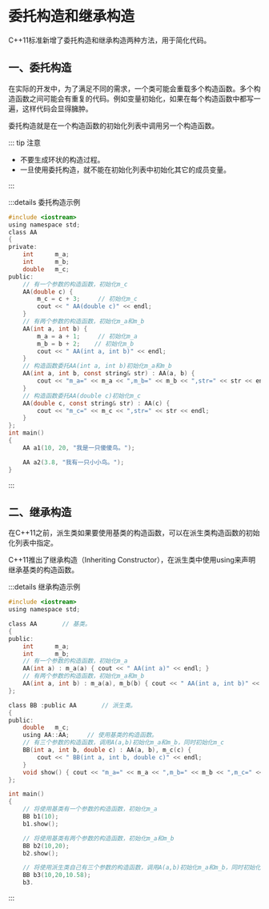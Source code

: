 # 委托构造和继承构造

C++11标准新增了委托构造和继承构造两种方法，用于简化代码。



## 一、委托构造



在实际的开发中，为了满足不同的需求，一个类可能会重载多个构造函数。多个构造函数之间可能会有重复的代码。例如变量初始化，如果在每个构造函数中都写一遍，这样代码会显得臃肿。

委托构造就是在一个构造函数的初始化列表中调用另一个构造函数。





::: tip 注意

- 不要生成环状的构造过程。
- 一旦使用委托构造，就不能在初始化列表中初始化其它的成员变量。

:::



:::details 委托构造示例

```c
#include <iostream>
using namespace std;
class AA
{
private:
    int      m_a;
    int      m_b;
    double   m_c;
public:
    // 有一个参数的构造函数，初始化m_c
    AA(double c) {
        m_c = c + 3;     // 初始化m_c
        cout << " AA(double c)" << endl;
    }
    // 有两个参数的构造函数，初始化m_a和m_b
    AA(int a, int b) {
        m_a = a + 1;     // 初始化m_a
        m_b = b + 2;    // 初始化m_b
        cout << " AA(int a, int b)" << endl;
    }
    // 构造函数委托AA(int a, int b)初始化m_a和m_b
    AA(int a, int b, const string& str) : AA(a, b) {
        cout << "m_a=" << m_a << ",m_b=" << m_b << ",str=" << str << endl;
    }
    // 构造函数委托AA(double c)初始化m_c
    AA(double c, const string& str) : AA(c) {
        cout << "m_c=" << m_c << ",str=" << str << endl;
    }
};
int main()
{
    AA a1(10, 20, "我是一只傻傻鸟。");

    AA a2(3.8, "我有一只小小鸟。");
}
```

:::



## 二、继承构造

在C++11之前，派生类如果要使用基类的构造函数，可以在派生类构造函数的初始化列表中指定。



C++11推出了继承构造（Inheriting Constructor），在派生类中使用using来声明继承基类的构造函数。



:::details 继承构造示例

```c
#include <iostream>
using namespace std;

class AA       // 基类。
{
public:
    int      m_a;
    int      m_b;
    // 有一个参数的构造函数，初始化m_a
    AA(int a) : m_a(a) { cout << " AA(int a)" << endl; }
    // 有两个参数的构造函数，初始化m_a和m_b
    AA(int a, int b) : m_a(a), m_b(b) { cout << " AA(int a, int b)" << endl; }
};

class BB :public AA       // 派生类。
{
public:
    double   m_c;
    using AA::AA;     // 使用基类的构造函数。
    // 有三个参数的构造函数，调用A(a,b)初始化m_a和m_b，同时初始化m_c
    BB(int a, int b, double c) : AA(a, b), m_c(c) {
        cout << " BB(int a, int b, double c)" << endl;
    }
    void show() { cout << "m_a=" << m_a << ",m_b=" << m_b << ",m_c=" << m_c << endl; }
};

int main()
{
    // 将使用基类有一个参数的构造函数，初始化m_a
    BB b1(10);       
    b1.show();

    // 将使用基类有两个参数的构造函数，初始化m_a和m_b
    BB b2(10,20);  
    b2.show();

    // 将使用派生类自己有三个参数的构造函数，调用A(a,b)初始化m_a和m_b，同时初始化m_c
    BB b3(10,20,10.58);  
    b3.
```

:::